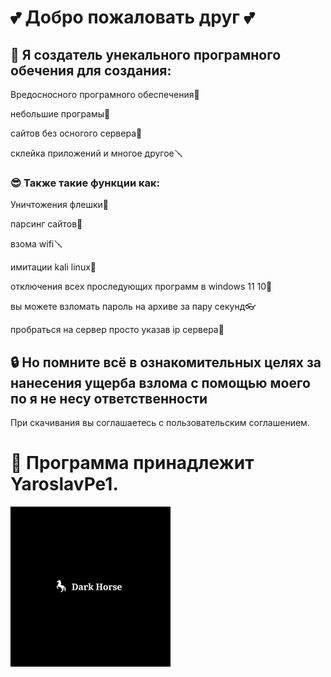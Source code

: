 
# 💕 Добро пожаловать друг 💕

## 🤖 Я создатель унекального програмного обечения для создания: 
Вредосносного програмного обеспечения🎁

небольшие програмы🧩

сайтов без осногого сервера🤖

склейка приложений и многое другое🪛


### 😎 Также такие функции как:
Уничтожения флешки🧨

парсинг сайтов🔏

взома wifi🪛

имитации kali linux💎

отключения всех проследующих программ в windows 11 10🧩

вы можете взломать пароль на архиве за пару секунд👓

пробраться на сервер просто указав ip сервера👑



## 🔒 Но помните всё в ознакомительных целях за нанесения ущерба взлома с помощью моего по я не несу ответственности
При скачивания вы соглашаетесь с пользовательским соглашением.

# 🔑 Программа принадлежит YaroslavPe1.


![title](res/darki.png)




